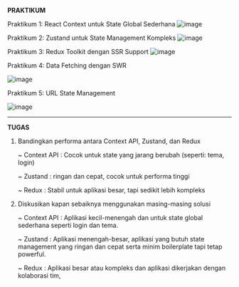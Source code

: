**PRAKTIKUM**

Praktikum 1: React Context untuk State Global Sederhana
  ![image](https://github.com/user-attachments/assets/a45ee565-e4de-4dd7-9300-85eeedc34ea0)

Praktikum 2: Zustand untuk State Management Kompleks
  ![image](https://github.com/user-attachments/assets/0aac4104-e610-4713-a2a1-9f3bb4f851d6)

Praktikum 3: Redux Toolkit dengan SSR Support
   ![image](https://github.com/user-attachments/assets/80605f2b-88a1-4d67-a0b9-dbb3da8cf991)

Praktikum 4: Data Fetching dengan SWR

  ![image](https://github.com/user-attachments/assets/135b16c5-a9c1-48fc-b7b3-25f4bf7d7343)

Praktikum 5: URL State Management

  ![image](https://github.com/user-attachments/assets/836f347e-cc8b-4c38-bbf4-132b696e4859)

--------------------------------------------------------------------------------------------------------
**TUGAS**
1. Bandingkan performa antara Context API, Zustand, dan Redux

     ~ Context API : Cocok untuk state yang jarang berubah (seperti: tema, login)
   
     ~ Zustand : ringan dan cepat, cocok untuk performa tinggi

     ~ Redux : Stabil untuk aplikasi besar, tapi sedikit lebih kompleks
   
3. Diskusikan kapan sebaiknya menggunakan masing-masing solusi
   
     ~ Context API : Aplikasi kecil-menengah dan untuk state global sederhana seperti login dan tema.
   
     ~ Zustand : Aplikasi menengah-besar, aplikasi yang butuh state management yang ringan dan cepat serta minim boilerplate tapi tetap powerful.
   
     ~ Redux : Aplikasi besar atau kompleks dan aplikasi dikerjakan dengan kolaborasi tim, 
